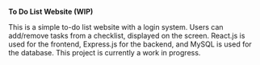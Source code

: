 **To Do List Website (WIP)**

This is a simple to-do list website with a login system. Users can add/remove tasks from a checklist, displayed on the screen. React.js is used for the frontend, Express.js for the backend, and MySQL is used for the database. This project is currently a work in progress.